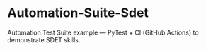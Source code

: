 # Automation-Suite-Sdet
Automation Test Suite example — PyTest + CI (GitHub Actions) to demonstrate SDET skills.
